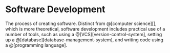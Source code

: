 # Software Development

The process of creating software. Distinct from @[computer science][], which is
more theoretical, software development includes practical use of a number of tools,
such as using a @[VCS][version-control-system], setting up a @[database][database-management-system],
and writing code using a @[programming language].
